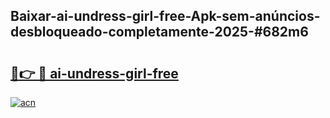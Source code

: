## Baixar-ai-undress-girl-free-Apk-sem-anúncios-desbloqueado-completamente-2025-#682m6

# <h2><a href="https://ainizakaria.my?title=ai-undress-girl-free&ref=22M">🔗👉 🔴 ai-undress-girl-free</a></h2>

[![acn](https://github.com/user-attachments/assets/0f9c940e-d8b0-45ae-aac7-cd30a18b3e1c)](https://ainizakaria.my?title=ai-undress-girl-free&ref=22M)


